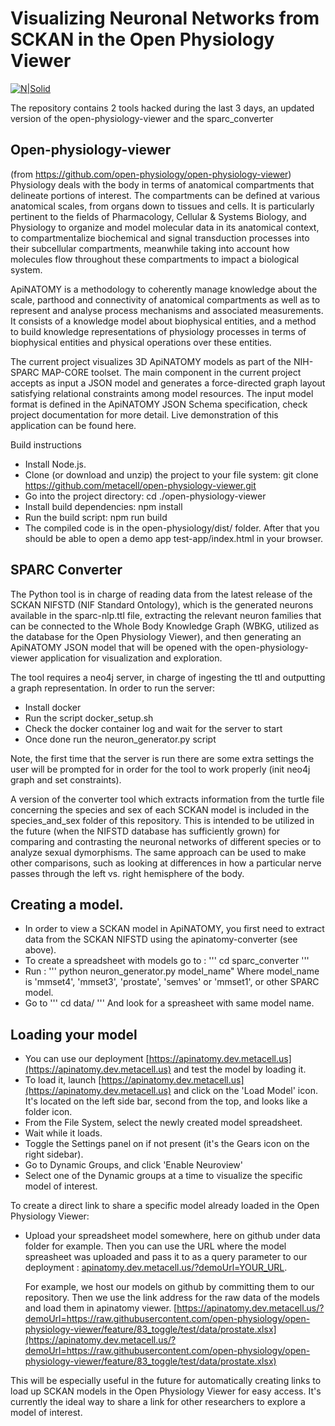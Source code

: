 
# Visualizing Neuronal Networks from SCKAN in the Open Physiology Viewer

[![N|Solid](https://images.ctfassets.net/6bya4tyw8399/7bCqTnBYXy99mdeNkhMs3Q/0085bf4015673305fa011abb19a11e34/codeathon.png)](https://images.ctfassets.net/6bya4tyw8399/7bCqTnBYXy99mdeNkhMs3Q/0085bf4015673305fa011abb19a11e34/codeathon.png)

The repository contains 2 tools hacked during the last 3 days, an updated version of the open-physiology-viewer and the sparc_converter

## Open-physiology-viewer

(from https://github.com/open-physiology/open-physiology-viewer)
Physiology deals with the body in terms of anatomical compartments that delineate portions of interest. The compartments can be defined at various anatomical scales, from organs down to tissues and cells.  It is particularly pertinent to the fields of Pharmacology, Cellular & Systems Biology, and Physiology to organize and model molecular data in its anatomical context, to compartmentalize biochemical and signal transduction processes into their subcellular compartments, meanwhile taking into account how molecules flow throughout these compartments to impact a biological system.

ApiNATOMY is a methodology to coherently manage knowledge about the scale, parthood and connectivity of anatomical compartments as well as to represent and analyse process mechanisms and associated measurements. It consists of a knowledge model about biophysical entities, and a method to build knowledge representations of physiology processes in terms of biophysical entities and physical operations over these entities.

The current project visualizes 3D ApiNATOMY models as part of the NIH-SPARC MAP-CORE toolset. The main component in the current project accepts as input a JSON model and generates a force-directed graph layout satisfying relational constraints among model resources. The input model format is defined in the ApiNATOMY JSON Schema specification, check project documentation for more detail. Live demonstration of this application can be found here.

Build instructions
- Install Node.js.
- Clone (or download and unzip) the project to your file system: git clone https://github.com/metacell/open-physiology-viewer.git
- Go into the project directory: cd ./open-physiology-viewer
- Install build dependencies: npm install
- Run the build script: npm run build
- The compiled code is in the open-physiology/dist/ folder. After that you should be able to open a demo app test-app/index.html in your browser.

## SPARC Converter

The Python tool is in charge of reading data from the latest release of the SCKAN NIFSTD (NIF Standard Ontology), which is the generated neurons available in the sparc-nlp.ttl file, extracting the relevant neuron families that can be connected to the Whole Body Knowledge Graph (WBKG, utilized as the database for the Open Physiology Viewer), and then generating an ApiNATOMY JSON model that will be opened with the open-physiology-viewer application for visualization and exploration.

The tool requires a neo4j server, in charge of ingesting the ttl and outputting a graph representation. In order to run the server:
- Install docker 
- Run the script docker_setup.sh
- Check the docker container log and wait for the server to start
- Once done run the neuron_generator.py script

Note, the first time that the server is run there are some extra settings the user will be prompted for in order for the tool to work properly (init neo4j graph and set constraints).

A version of the converter tool which extracts information from the turtle file concerning the species and sex of each SCKAN model is included in the species_and_sex folder of this repository.  This is intended to be utilized in the future (when the NIFSTD database has sufficiently grown) for comparing and contrasting the neuronal networks of different species or to analyze sexual dymorphisms.  The same approach can be used to make other comparisons, such as looking at differences in how a particular nerve passes through the left vs. right hemisphere of the body.

## Creating a model.

- In order to view a SCKAN model in ApiNATOMY, you first need to extract data from the SCKAN NIFSTD using the apinatomy-converter (see above).
- To create a spreadsheet with models go to :
  ''' cd sparc_converter '''
- Run :
  ''' python neuron_generator.py model_name"
  Where model_name is 'mmset4', 'mmset3', 'prostate', 'semves' or 'mmset1', or other SPARC model.
- Go to 
  ''' cd data/ '''
  And look for a spreasheet with same model name.

## Loading your model 

- You can use our deployment [https://apinatomy.dev.metacell.us](https://apinatomy.dev.metacell.us) and test the model by loading it. 
- To load it, launch [https://apinatomy.dev.metacell.us](https://apinatomy.dev.metacell.us) and click on the 'Load Model' icon. It's located on the left side bar, second from the top, and looks like a folder icon.
- From the File System, select the newly created model spreadsheet.
- Wait while it loads. 
- Toggle the Settings panel on if not present (it's the Gears icon on the right sidebar).
- Go to Dynamic Groups, and click 'Enable Neuroview'
- Select one of the Dynamic groups at a time to visualize the specific model of interest.

To create a direct link to share a specific model already loaded in the Open Physiology Viewer:

- Upload your spreadsheet model somewhere, here on github under data folder for example. Then you can use the URL where the model spreasheet was uploaded and pass it to as a query parameter to our deployment : [apinatomy.dev.metacell.us/?demoUrl=YOUR_URL](apinatomy.dev.metacell.us).

  For example, we host our models on github by committing them to our repository. Then we use the link address for the raw data of the models and load them in apinatomy viewer. [https://apinatomy.dev.metacell.us/?demoUrl=https://raw.githubusercontent.com/open-physiology/open-physiology-viewer/feature/83_toggle/test/data/prostate.xlsx](https://apinatomy.dev.metacell.us/?demoUrl=https://raw.githubusercontent.com/open-physiology/open-physiology-viewer/feature/83_toggle/test/data/prostate.xlsx)

This will be especially useful in the future for automatically creating links to load up SCKAN models in the Open Physiology Viewer for easy access.  It's currently the ideal way to share a link for other researchers to explore a model of interest.
